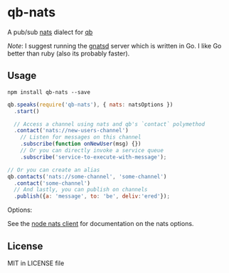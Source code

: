 # qb-nats

A pub/sub [nats](https://github.com/derekcollison/nats) dialect for [qb](https://github.com/rafflecopter/node-qb)

_Note_: I suggest running the [gnatsd](https://github.com/apcera/gnatsd) server which is written in Go. I like Go better than ruby (also its probably faster).

## Usage

```
npm install qb-nats --save
```

```javascript
qb.speaks(require('qb-nats'), { nats: natsOptions })
  .start()

  // Access a channel using nats and qb's `contact` polymethod
  .contact('nats://new-users-channel')
    // Listen for messages on this channel
    .subscribe(function onNewUser(msg) {})
    // Or you can directly invoke a service queue
    .subscribe('service-to-execute-with-message');

// Or you can create an alias
qb.contacts('nats://some-channel', 'some-channel')
  .contact('some-channel')
  // And lastly, you can publish on channels
  .publish({a: 'message', to: 'be', deliv:'ered'});
```

Options:

See the [node nats client](https://github.com/derekcollison/node_nats) for documentation on the nats options.

## License

MIT in LICENSE file
